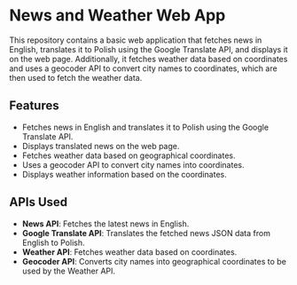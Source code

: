 # News and Weather Web App

This repository contains a basic web application that fetches news in English, translates it to Polish using the Google Translate API, and displays it on the web page. Additionally, it fetches weather data based on coordinates and uses a geocoder API to convert city names to coordinates, which are then used to fetch the weather data.

## Features

- Fetches news in English and translates it to Polish using the Google Translate API.
- Displays translated news on the web page.
- Fetches weather data based on geographical coordinates.
- Uses a geocoder API to convert city names into coordinates.
- Displays weather information based on the coordinates.

## APIs Used

- **News API**: Fetches the latest news in English.
- **Google Translate API**: Translates the fetched news JSON data from English to Polish.
- **Weather API**: Fetches weather data based on coordinates.
- **Geocoder API**: Converts city names into geographical coordinates to be used by the Weather API.
